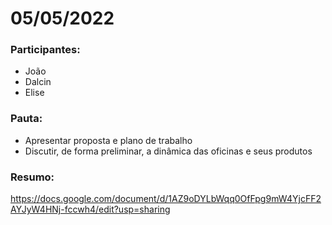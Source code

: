 # 05/05/2022

### **Participantes:**

* João
* Dalcin
* Elise

### **Pauta:**

* Apresentar proposta e plano de trabalho
* Discutir, de forma preliminar, a dinâmica das oficinas e seus produtos

### **Resumo:**

https://docs.google.com/document/d/1AZ9oDYLbWqq0OfFpg9mW4YjcFF2AYJyW4HNj-fccwh4/edit?usp=sharing

